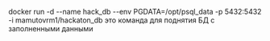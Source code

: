 docker run -d --name hack_db --env PGDATA=/opt/psql_data -p 5432:5432 -i mamutovrm1/hackaton_db
это команда для поднятия БД с заполненными данными